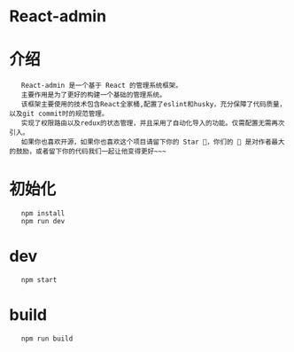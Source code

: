 # React-admin

# 介绍
```
   React-admin 是一个基于 React 的管理系统框架。
   主要作用是为了更好的构建一个基础的管理系统。
   该框架主要使用的技术包含React全家桶,配置了eslint和husky，充分保障了代码质量，以及git commit时的规范管理。
   实现了权限路由以及redux的状态管理，并且采用了自动化导入的功能。仅需配置无需再次引入。
   如果你也喜欢开源，如果你也喜欢这个项目请留下你的 Star 🌟，你们的 🌟 是对作者最大的鼓励，或者留下你的代码我们一起让他变得更好~~~
```

# 初始化
```
   npm install
   npm run dev
```

# dev
```
   npm start
```

# build
```
   npm run build
```